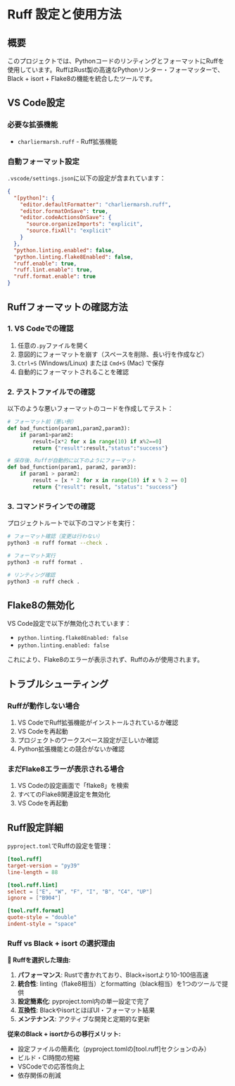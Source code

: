 # Ruff 設定と使用方法

## 概要
このプロジェクトでは、PythonコードのリンティングとフォーマットにRuffを使用しています。RuffはRust製の高速なPythonリンター・フォーマッターで、Black + isort + Flake8の機能を統合したツールです。

## VS Code設定

### 必要な拡張機能
- `charliermarsh.ruff` - Ruff拡張機能

### 自動フォーマット設定
`.vscode/settings.json`に以下の設定が含まれています：

```json
{
  "[python]": {
    "editor.defaultFormatter": "charliermarsh.ruff",
    "editor.formatOnSave": true,
    "editor.codeActionsOnSave": {
      "source.organizeImports": "explicit",
      "source.fixAll": "explicit"
    }
  },
  "python.linting.enabled": false,
  "python.linting.flake8Enabled": false,
  "ruff.enable": true,
  "ruff.lint.enable": true,
  "ruff.format.enable": true
}
```

## Ruffフォーマットの確認方法

### 1. VS Codeでの確認
1. 任意の`.py`ファイルを開く
2. 意図的にフォーマットを崩す（スペースを削除、長い行を作成など）
3. `Ctrl+S` (Windows/Linux) または `Cmd+S` (Mac) で保存
4. 自動的にフォーマットされることを確認

### 2. テストファイルでの確認
以下のような悪いフォーマットのコードを作成してテスト：

```python
# フォーマット前（悪い例）
def bad_function(param1,param2,param3):
    if param1>param2:
        result=[x*2 for x in range(10) if x%2==0]
        return {"result":result,"status":"success"}

# 保存後、Ruffが自動的に以下のようにフォーマット
def bad_function(param1, param2, param3):
    if param1 > param2:
        result = [x * 2 for x in range(10) if x % 2 == 0]
        return {"result": result, "status": "success"}
```

### 3. コマンドラインでの確認
プロジェクトルートで以下のコマンドを実行：

```bash
# フォーマット確認（変更は行わない）
python3 -m ruff format --check .

# フォーマット実行
python3 -m ruff format .

# リンティング確認
python3 -m ruff check .
```

## Flake8の無効化
VS Code設定で以下が無効化されています：
- `python.linting.flake8Enabled: false`
- `python.linting.enabled: false`

これにより、Flake8のエラーが表示されず、Ruffのみが使用されます。

## トラブルシューティング

### Ruffが動作しない場合
1. VS CodeでRuff拡張機能がインストールされているか確認
2. VS Codeを再起動
3. プロジェクトのワークスペース設定が正しいか確認
4. Python拡張機能との競合がないか確認

### まだFlake8エラーが表示される場合
1. VS Codeの設定画面で「flake8」を検索
2. すべてのFlake8関連設定を無効化
3. VS Codeを再起動

## Ruff設定詳細
`pyproject.toml`でRuffの設定を管理：

```toml
[tool.ruff]
target-version = "py39"
line-length = 88

[tool.ruff.lint]
select = ["E", "W", "F", "I", "B", "C4", "UP"]
ignore = ["B904"]

[tool.ruff.format]
quote-style = "double"
indent-style = "space"
```

### Ruff vs Black + isort の選択理由

**🚀 Ruffを選択した理由:**

1. **パフォーマンス**: Rustで書かれており、Black+isortより10-100倍高速
2. **統合性**: linting（flake8相当）とformatting（black相当）を1つのツールで提供
3. **設定簡素化**: pyproject.toml内の単一設定で完了
4. **互換性**: BlackやisortとほぼUI・フォーマット結果
5. **メンテナンス**: アクティブな開発と定期的な更新

**従来のBlack + isortからの移行メリット:**
- 設定ファイルの簡素化（pyproject.tomlの[tool.ruff]セクションのみ）
- ビルド・CI時間の短縮
- VSCodeでの応答性向上
- 依存関係の削減
